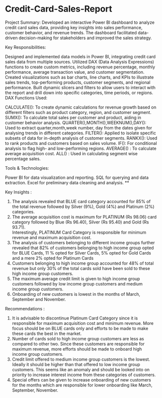 # Credit-Card-Sales-Report


Project Summary: Developed an interactive Power BI dashboard to analyze credit card sales data, providing key insights into sales performance, customer behavior, and revenue trends. The dashboard facilitated data-driven decision-making for stakeholders and improved the sales strategy.

Key Responsibilities:

Designed and implemented data models in Power BI, integrating credit card sales data from multiple sources.
Utilized DAX (Data Analysis Expressions) functions to create custom metrics, including revenue percentage, monthly performance, average transaction value, and customer segmentation.
Created visualizations such as bar charts, line charts, and KPIs to illustrate sales trends, top-performing products, customer segments, and regional performance.
Built dynamic slicers and filters to allow users to interact with the report and drill down into specific categories, time periods, or regions.
DAX Functions Used:

CALCULATE(): To create dynamic calculations for revenue growth based on different filters such as product category, region, and customer segment.
SUMX(): To calculate total sales per customer and product, aiding in customer behavior analysis.
QUARTER(),MONTH(),WEEKNUM(),DAY(): Used to extract quarter,month,week number, day from the dates given for analysing trends in different categories.
FILTER(): Applied to isolate specific subsets of data for in-depth analysis of customer segments.
RANKX(): Used to rank products and customers based on sales volume.
IF(): For conditional analysis to flag high- and low-performing regions.
AVERAGE() : To calculate average acquisition cost.
ALL() : Used in calculating segment wise percentage sales.

Tools & Technologies:

Power BI for data visualization and reporting.
SQL for querying and data extraction.
Excel for preliminary data cleaning and analysis.
**

Key Insights :
1.	The analysis revealed that BLUE card category accounted for 85% of the total revenue followed by Silver (9%), Gold (4%) and Platinum (2%) categories. 
2.	The average acquisition cost is maximum for PLATINUM (Rs 98.06) card category followed by Blue (Rs 96.40), Silver (Rs 95.40) and Gold (Rs 93.71).  
Interestingly, PLATINUM Card Category is responsible for minimum revenue and maximum acquisition cost.
3.	The analysis of customers belonging to different income groups further revealed that 82% of customers belonging to high income group opted for BLUE Cards, 11 % opted for Silver Cards, 5% opted for Gold Cards and a mere 2% opted for Platinum Cards 
4.	Customers belonging to high income group accounted for 48% of total revenue but only 30% of the total cards sold have been sold to these high income group customers.
5.	The maximum average credit limit is given to high income group customers followed by low income group customers and medium income group customers.
6.	Onboarding of new customers is lowest in the months of March, September and November.


Recommendations :
1.	It is advisable to discontinue Platinum Card Category since it is responsible for maximum acquisition cost and minimum revenue. More focus should be on BLUE cards only and efforts to be made to make these cards the best in the market.
2.	Number of cards sold to high income group customers are less as compared to other two. Since these customers are responsible for maximum revenue, more efforts should be made to onboard high income group customers. 
3.	Credit limit offered to medium income group customers is the lowest. Ideally it should be higher than that offered to low income group customers. This seems like an anomaly and should be looked into on priority to increase interest income from these categories of customers.
4.	Special offers can be given to increase onboarding of new customers for the months which are responsible for lower onboarding like March, September, November. 



